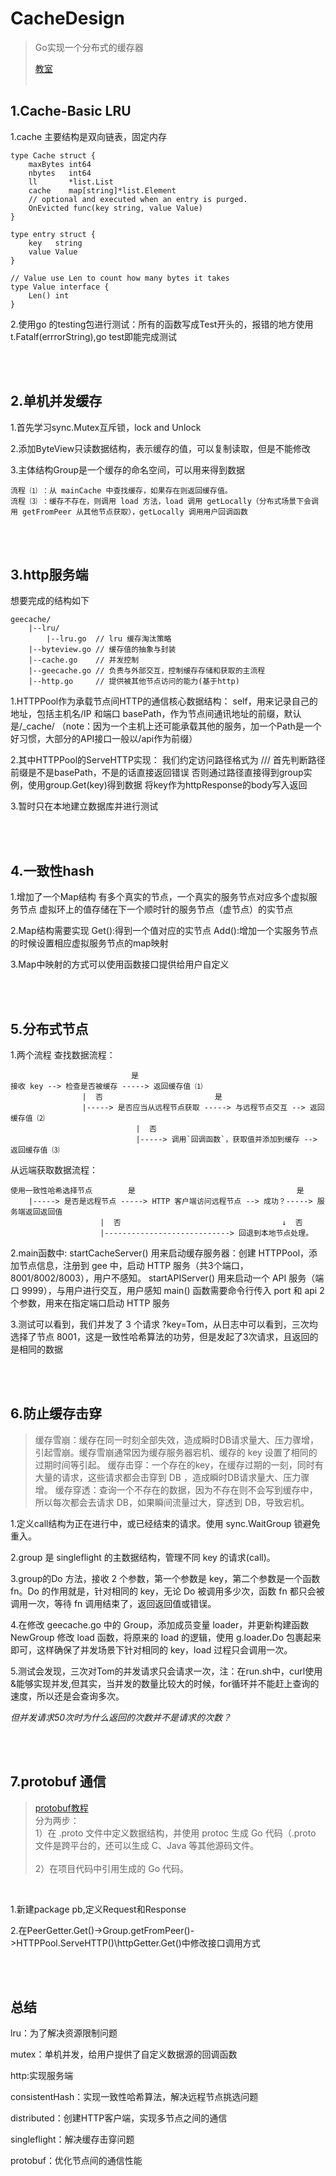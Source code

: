 # CacheDesign


> Go实现一个分布式的缓存器
> 
> [教室](https://geektutu.com/post/geecache.html)
<br/></br>
## 1.Cache-Basic LRU

1.cache 主要结构是双向链表，固定内存
```
type Cache struct {
	maxBytes int64
	nbytes   int64
	ll       *list.List
	cache    map[string]*list.Element
	// optional and executed when an entry is purged.
	OnEvicted func(key string, value Value)
}

type entry struct {
	key   string
	value Value
}

// Value use Len to count how many bytes it takes
type Value interface {
	Len() int
}
```

2.使用go 的testing包进行测试：所有的函数写成Test开头的，报错的地方使用t.Fatalf(errrorString),go test即能完成测试

<br/></br>
## 2.单机并发缓存

1.首先学习sync.Mutex互斥锁，lock and Unlock

2.添加ByteView只读数据结构，表示缓存的值，可以复制读取，但是不能修改

3.主体结构Group是一个缓存的命名空间，可以用来得到数据
```
流程 ⑴ ：从 mainCache 中查找缓存，如果存在则返回缓存值。
流程 ⑶ ：缓存不存在，则调用 load 方法，load 调用 getLocally（分布式场景下会调用 getFromPeer 从其他节点获取），getLocally 调用用户回调函数
```

<br/></br>
## 3.http服务端

想要完成的结构如下
```
geecache/
    |--lru/
        |--lru.go  // lru 缓存淘汰策略
    |--byteview.go // 缓存值的抽象与封装
    |--cache.go    // 并发控制
    |--geecache.go // 负责与外部交互，控制缓存存储和获取的主流程
	|--http.go     // 提供被其他节点访问的能力(基于http)
```


1.HTTPPool作为承载节点间HTTP的通信核心数据结构：
self，用来记录自己的地址，包括主机名/IP 和端口
basePath，作为节点间通讯地址的前缀，默认是/_cache/
（note：因为一个主机上还可能承载其他的服务，加一个Path是一个好习惯，大部分的API接口一般以/api作为前缀）

2.其中HTTPPool的ServeHTTP实现：
我们约定访问路径格式为 /<basepath>/<groupname>/<key>
首先判断路径前缀是不是basePath，不是的话直接返回错误
否则通过路径直接得到group实例，使用group.Get(key)得到数据
将key作为httpResponse的body写入返回

3.暂时只在本地建立数据库并进行测试

<br/></br>
## 4.一致性hash

1.增加了一个Map结构
有多个真实的节点，一个真实的服务节点对应多个虚拟服务节点
虚拟环上的值存储在下一个顺时针的服务节点（虚节点）的实节点

2.Map结构需要实现
Get():得到一个值对应的实节点
Add():增加一个实服务节点的时候设置相应虚拟服务节点的map映射

3.Map中映射的方式可以使用函数接口提供给用户自定义


<br/></br>
## 5.分布式节点

1.两个流程
查找数据流程：
```
                           是
接收 key --> 检查是否被缓存 -----> 返回缓存值 ⑴
                |  否                         是
                |-----> 是否应当从远程节点获取 -----> 与远程节点交互 --> 返回缓存值 ⑵
                            |  否
                            |-----> 调用`回调函数`，获取值并添加到缓存 --> 返回缓存值 ⑶
```

从远端获取数据流程：
```
使用一致性哈希选择节点        是                                    是
    |-----> 是否是远程节点 -----> HTTP 客户端访问远程节点 --> 成功？-----> 服务端返回返回值
                    |  否                                    ↓  否
                    |----------------------------> 回退到本地节点处理。
```

2.main函数中:
startCacheServer() 用来启动缓存服务器：创建 HTTPPool，添加节点信息，注册到 gee 中，启动 HTTP 服务（共3个端口，8001/8002/8003），用户不感知。
startAPIServer() 用来启动一个 API 服务（端口 9999），与用户进行交互，用户感知
main() 函数需要命令行传入 port 和 api 2 个参数，用来在指定端口启动 HTTP 服务

3.测试可以看到，我们并发了 3 个请求 ?key=Tom，从日志中可以看到，三次均选择了节点 8001，这是一致性哈希算法的功劳，但是发起了3次请求，且返回的是相同的数据

<br/></br>
## 6.防止缓存击穿
>缓存雪崩：缓存在同一时刻全部失效，造成瞬时DB请求量大、压力骤增，引起雪崩。缓存雪崩通常因为缓存服务器宕机、缓存的 key 设置了相同的过期时间等引起。
缓存击穿：一个存在的key，在缓存过期的一刻，同时有大量的请求，这些请求都会击穿到 DB ，造成瞬时DB请求量大、压力骤增。
缓存穿透：查询一个不存在的数据，因为不存在则不会写到缓存中，所以每次都会去请求 DB，如果瞬间流量过大，穿透到 DB，导致宕机。

1.定义call结构为正在进行中，或已经结束的请求。使用 sync.WaitGroup 锁避免重入。

2.group 是 singleflight 的主数据结构，管理不同 key 的请求(call)。

3.group的Do 方法，接收 2 个参数，第一个参数是 key，第二个参数是一个函数 fn。Do 的作用就是，针对相同的 key，无论 Do 被调用多少次，函数 fn 都只会被调用一次，等待 fn 调用结束了，返回返回值或错误。

4.在修改 geecache.go 中的 Group，添加成员变量 loader，并更新构建函数 NewGroup
修改 load 函数，将原来的 load 的逻辑，使用 g.loader.Do 包裹起来即可，这样确保了并发场景下针对相同的 key，load 过程只会调用一次。

5.测试会发现，三次对Tom的并发请求只会请求一次，注：在run.sh中，curl使用&能够实现并发,但其实，当并发的数量比较大的时候，for循环并不能赶上查询的速度，所以还是会查询多次。

<em>但并发请求50次时为什么返回的次数并不是请求的次数？</em>

<br/></br>
## 7.protobuf 通信
>[protobuf教程](https://geektutu.com/post/gee-day2.html)
<br/>分为两步：
<br/>1）在 .proto 文件中定义数据结构，并使用 protoc 生成 Go 代码（.proto 文件是跨平台的，还可以生成 C、Java 等其他源码文件。</br>
<br/>2）在项目代码中引用生成的 Go 代码。</br>
</br>

1.新建package pb,定义Request和Response

2.在PeerGetter.Get()->Group.getFromPeer()->HTTPPool.ServeHTTP()\httpGetter.Get()中修改接口调用方式


<br/></br>
## 总结
lru：为了解决资源限制问题

mutex：单机并发，给用户提供了自定义数据源的回调函数

http:实现服务端

consistentHash：实现一致性哈希算法，解决远程节点挑选问题

distributed：创建HTTP客户端，实现多节点之间的通信

singleflight：解决缓存击穿问题

protobuf：优化节点间的通信性能

